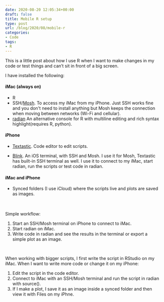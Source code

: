 ```yaml
---
date: 2020-08-20 12:05:34+00:00
draft: false
title: Mobile R setup
type: post
url: /blog/2020/08/mobile-r
categories:
- Code
tags:
- R
---
```

This is a little post about how I use R when I want to make changes in my code or test things and can’t sit in front of a big screen.

I have installed the following:  
#### iMac (always on) ####  
- R  
- SSH/[Mosh](https://mosh.org). To access my iMac from my iPhone. Just SSH works fine and you don't need to install anything but Mosh keeps the connection when moving between networks (Wi-Fi and cellular).
- [radian](https://github.com/randy3k/radian) An alternative console for R with multiline editing and rich syntax highlight(requires R, python).  

#### iPhone ####  
- [Textastic](https://www.textasticapp.com). Code editor to edit scripts.

- [Blink](https://blink.sh). An iOS terminal, with SSH and Mosh. I use it for Mosh, Textastic has built-in SSH terminal as well. I use it to connect to my iMac, start radian, run the scripts or test code in radian.  

#### iMac and iPhone ####  
- Synced folders (I use iCloud) where the scripts live and plots are saved as images.  
&nbsp;  
&nbsp;  

Simple workflow:  
1. Start an SSH/Mosh terminal on iPhone to connect to iMac.  
2. Start radian on iMac.
3. Write code in radian and see the results in the terminal or export a simple plot as an image.

&nbsp;  

When working with bigger scripts, I first write the script in RStudio on my iMac. When I want to write more code or change it on my iPhone:  
1. Edit the script in the code editor.
2. Connect to iMac with an SSH/Mosh terminal and run the script in radian with source().
3. If I make a plot, I save it as an image inside a synced folder and then view it with Files on my iPhne.

